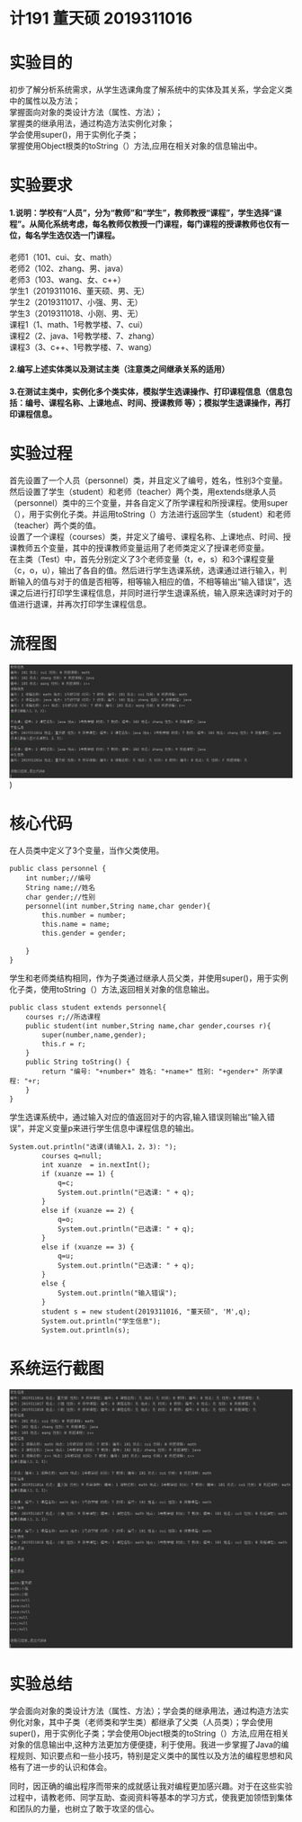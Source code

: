 # 计191 董天硕 2019311016
# 实验目的
初步了解分析系统需求，从学生选课角度了解系统中的实体及其关系，学会定义类中的属性以及方法；  
掌握面向对象的类设计方法（属性、方法）；  
掌握类的继承用法，通过构造方法实例化对象；  
学会使用super()，用于实例化子类；  
掌握使用Object根类的toString（）方法,应用在相关对象的信息输出中。  
# 实验要求
#### 1.说明：学校有“人员”，分为“教师”和“学生”，教师教授“课程”，学生选择“课程”。从简化系统考虑，每名教师仅教授一门课程，每门课程的授课教师也仅有一位，每名学生选仅选一门课程。
老师1（101、cui、女、math）  
老师2（102、zhang、男、java）  
老师3（103、wang、女、c++）  
学生1（2019311016、董天硕、男、无）   
学生2（2019311017、小强、男、无）  
学生3（2019311018、小刚、男、无）  
课程1（1、math、1号教学楼、7、cui）  
课程2（2、java、1号教学楼、7、zhang）  
课程3（3、c++、1号教学楼、7、wang）
#### 2.编写上述实体类以及测试主类（注意类之间继承关系的适用）
#### 3.在测试主类中，实例化多个类实体，模拟学生选课操作、打印课程信息（信息包括：编号、课程名称、上课地点、时间、授课教师 等）；模拟学生退课操作，再打印课程信息。
# 实验过程
首先设置了一个人员（personnel）类，并且定义了编号，姓名，性别3个变量。然后设置了学生（student）和老师（teacher）两个类，用extends继承人员（personnel）类中的三个变量，并各自定义了所学课程和所授课程。使用super（），用于实例化子类。并运用toString（）方法进行返回学生（student）和老师（teacher）两个类的值。  
设置了一个课程（courses）类，并定义了编号、课程名称、上课地点、时间、授课教师五个变量，其中的授课教师变量运用了老师类定义了授课老师变量。  
在主类（Test）中，首先分别定义了3个老师变量（t，e，s）和3个课程变量（c，o，u），输出了各自的值。然后进行学生选课系统，选课通过进行输入，判断输入的值与对于的值是否相等，相等输入相应的值，不相等输出“输入错误”，选课之后进行打印学生课程信息，并同时进行学生退课系统，输入原来选课时对于的值进行退课，并再次打印学生课程信息。  
# 流程图
![流程图](https://github.com/dongtianshuo/dongtianshuo2/blob/main/Snipaste_2020-10-14_11-06-14.png))
# 核心代码
在人员类中定义了3个变量，当作父类使用。  
```
public class personnel {
    int number;//编号
    String name;//姓名
    char gender;//性别
    personnel(int number,String name,char gender){
        this.number = number;
        this.name = name;
        this.gender = gender;

    }
}
```
学生和老师类结构相同，作为子类通过继承人员父类，并使用super()，用于实例化子类，使用toString（）方法,返回相关对象的信息输出。  
```
public class student extends personnel{
    courses r;//所选课程
    public student(int number,String name,char gender,courses r){
        super(number,name,gender);
        this.r = r;
    }
    public String toString() {
        return "编号: "+number+" 姓名: "+name+" 性别: "+gender+" 所学课程: "+r;
    }
}
```
学生选课系统中，通过输入对应的值返回对于的内容,输入错误则输出“输入错误”，并定义变量p来进行学生信息中课程信息的输出。  
```
System.out.println("选课(请输入1，2，3): ");
        courses q=null;
        int xuanze  = in.nextInt();
        if (xuanze == 1) {
            q=c;
            System.out.println("已选课: " + q);
        }
        else if (xuanze == 2) {
            q=o;
            System.out.println("已选课: " + q);
        }
        else if (xuanze == 3) {
            q=u;
            System.out.println("已选课: " + q);
        }
        else {
            System.out.println("输入错误");
        }
        student s = new student(2019311016, "董天硕", 'M',q);
        System.out.println("学生信息");
        System.out.println(s);
```
# 系统运行截图
![实验结果截图](https://github.com/dongtianshuo/dongtianshuo2/blob/main/jieguo.png)
# 实验总结
学会面向对象的类设计方法（属性、方法）；学会类的继承用法，通过构造方法实例化对象，其中子类（老师类和学生类）都继承了父类（人员类）；学会使用super()，用于实例化子类；学会使用Object根类的toString（）方法,应用在相关对象的信息输出中,这种方法更加方便便捷，利于使用。我进一步掌握了Java的编程规则、知识要点和一些小技巧，特别是定义类中的属性以及方法的编程思想和风格有了进一步的认识和体会。  

同时，因正确的编出程序而带来的成就感让我对编程更加感兴趣。对于在这些实验过程中，请教老师、同学互助、查阅资料等基本的学习方式，使我更加领悟到集体和团队的力量，也树立了敢于攻坚的信心。  

